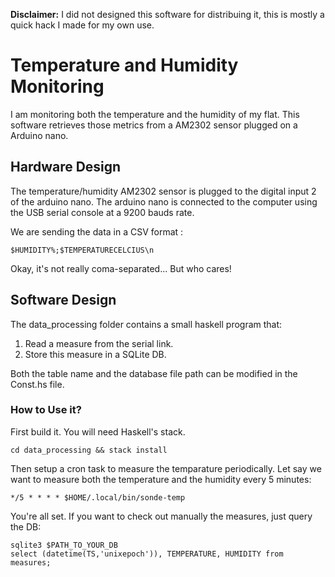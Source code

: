 **Disclaimer:** I did not designed this software for distribuing it, this is mostly a quick hack I made for my own use.

# Temperature and Humidity Monitoring

I am monitoring both the temperature and the humidity of my flat. This software retrieves those metrics from a AM2302 sensor plugged on a Arduino nano.



## Hardware Design

The temperature/humidity AM2302 sensor is plugged to the digital input 2 of the arduino nano. The arduino nano is connected to the computer using the USB serial console at a 9200 bauds rate.

We are sending the data in a CSV format :

```
$HUMIDITY%;$TEMPERATURECELCIUS\n
```

Okay, it's not really coma-separated... But who cares!

## Software Design

The data_processing folder contains a small haskell program that:

1. Read a measure from the serial link.
1. Store this measure in a SQLite DB.

Both the table name and the database file path can be modified in the Const.hs file.

### How to Use it?

First build it. You will need Haskell's stack.

```
cd data_processing && stack install
```

Then setup a cron task to measure the temparature periodically. Let say we want to measure both the temperature
and the humidity every 5 minutes:

```
*/5 * * * * $HOME/.local/bin/sonde-temp
```

You're all set. If you want to check out manually the measures, just query the DB:

```
sqlite3 $PATH_TO_YOUR_DB
select (datetime(TS,'unixepoch')), TEMPERATURE, HUMIDITY from measures;
```
